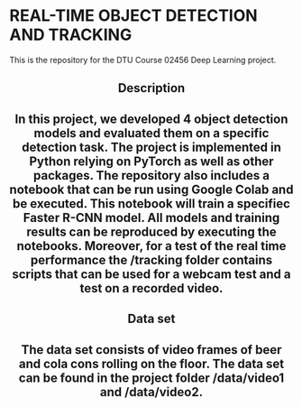 # REAL-TIME OBJECT DETECTION AND TRACKING
This is the repository for the DTU Course 02456 Deep Learning project. 
<html>
<body>
<article>
<header>
<h1>Description<h1>
<p>In this project, we developed 4 object detection models and evaluated them on a specific detection task. The project is implemented in Python relying on PyTorch as well as other packages. The repository also includes a notebook that can be run using Google Colab and be executed. This notebook will train a specifiec Faster R-CNN model. All models and training results can be reproduced by executing the notebooks. Moreover, for a test of the real time performance the /tracking folder contains scripts that can be used for a webcam test and a test on a recorded video.<p>
<h1>Data set<h1>
<p>The data set consists of video frames of beer and cola cons rolling on the floor. The data set can be found in the project folder /data/video1 and /data/video2.<p>
<article>
</body>
</html>
